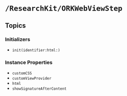 # ``/ResearchKit/ORKWebViewStep``

<!-- The content below this line is auto-generated and is redundant. You should either incorporate it into your content above this line or delete it. -->

## Topics

### Initializers

- ``init(identifier:html:)``

### Instance Properties

- ``customCSS``
- ``customViewProvider``
- ``html``
- ``showSignatureAfterContent``
